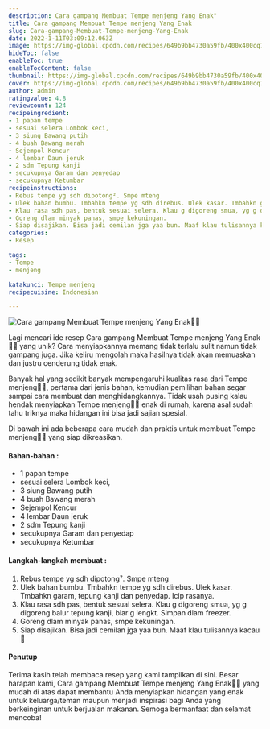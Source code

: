 ```yaml
---
description: Cara gampang Membuat Tempe menjeng Yang Enak"
title: Cara gampang Membuat Tempe menjeng Yang Enak
slug: Cara-gampang-Membuat-Tempe-menjeng-Yang-Enak
date: 2022-1-11T03:09:12.063Z
image: https://img-global.cpcdn.com/recipes/649b9bb4730a59fb/400x400cq70/photo.jpg
hideToc: false
enableToc: true
enableTocContent: false
thumbnail: https://img-global.cpcdn.com/recipes/649b9bb4730a59fb/400x400cq70/photo.jpg
cover: https://img-global.cpcdn.com/recipes/649b9bb4730a59fb/400x400cq70/photo.jpg
author: admin
ratingvalue: 4.8
reviewcount: 124
recipeingredient:
- 1 papan tempe
- sesuai selera Lombok keci,
- 3 siung Bawang putih
- 4 buah Bawang merah
- Sejempol Kencur
- 4 lembar Daun jeruk
- 2 sdm Tepung kanji
- secukupnya Garam dan penyedap
- secukupnya Ketumbar
recipeinstructions:
- Rebus tempe yg sdh dipotong². Smpe mteng
- Ulek bahan bumbu. Tmbahkn tempe yg sdh direbus. Ulek kasar. Tmbahkn garam, tepung kanji dan penyedap. Icip rasanya.
- Klau rasa sdh pas, bentuk sesuai selera. Klau g digoreng smua, yg g digoreng balur tepung kanji, biar g lengkt. Simpan dlam freezer.
- Goreng dlam minyak panas, smpe kekuningan.
- Siap disajikan. Bisa jadi cemilan jga yaa bun. Maaf klau tulisannya kacau 🙏
categories:
- Resep

tags:
- Tempe
- menjeng

katakunci: Tempe menjeng
recipecuisine: Indonesian

---
```


![Cara gampang Membuat Tempe menjeng Yang Enak👩‍🍳](https://img-global.cpcdn.com/recipes/649b9bb4730a59fb/400x400cq70/photo.jpg)

Lagi mencari ide resep Cara gampang Membuat Tempe menjeng Yang Enak👩‍🍳 yang unik? Cara menyiapkannya memang tidak terlalu sulit namun tidak gampang juga. Jika keliru mengolah maka hasilnya tidak akan memuaskan dan justru cenderung tidak enak.

Banyak hal yang sedikit banyak mempengaruhi kualitas rasa dari Tempe menjeng👩‍🍳, pertama dari jenis bahan, kemudian pemilihan bahan segar sampai cara membuat dan menghidangkannya. Tidak usah pusing kalau hendak menyiapkan Tempe menjeng👩‍🍳 enak di rumah, karena asal sudah tahu triknya maka hidangan ini bisa jadi sajian spesial.

Di bawah ini ada beberapa cara mudah dan praktis untuk membuat Tempe menjeng👩‍🍳 yang siap dikreasikan.

<!--inarticleads1-->

#### Bahan-bahan :

- 1 papan tempe
- sesuai selera Lombok keci,
- 3 siung Bawang putih
- 4 buah Bawang merah
- Sejempol Kencur
- 4 lembar Daun jeruk
- 2 sdm Tepung kanji
- secukupnya Garam dan penyedap
- secukupnya Ketumbar

<!--inarticleads2-->

#### Langkah-langkah membuat :

1. Rebus tempe yg sdh dipotong². Smpe mteng
1. Ulek bahan bumbu. Tmbahkn tempe yg sdh direbus. Ulek kasar. Tmbahkn garam, tepung kanji dan penyedap. Icip rasanya.
1. Klau rasa sdh pas, bentuk sesuai selera. Klau g digoreng smua, yg g digoreng balur tepung kanji, biar g lengkt. Simpan dlam freezer.
1. Goreng dlam minyak panas, smpe kekuningan.
1. Siap disajikan. Bisa jadi cemilan jga yaa bun. Maaf klau tulisannya kacau 🙏

#### Penutup

Terima kasih telah membaca resep yang kami tampilkan di sini. Besar harapan kami, Cara gampang Membuat Tempe menjeng Yang Enak👩‍🍳 yang mudah di atas dapat membantu Anda menyiapkan hidangan yang enak untuk keluarga/teman maupun menjadi inspirasi bagi Anda yang berkeinginan untuk berjualan makanan. Semoga bermanfaat dan selamat mencoba!